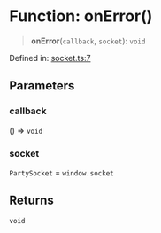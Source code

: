 # Function: onError()

> **onError**(`callback`, `socket`): `void`

Defined in: [socket.ts:7](https://github.com/benallfree/lab13/blob/9ac0af7da9640b4b5437ad34793eec1f82ae6b92/sdk/src/online/socket.ts#L7)

## Parameters

### callback

() => `void`

### socket

`PartySocket` = `window.socket`

## Returns

`void`

